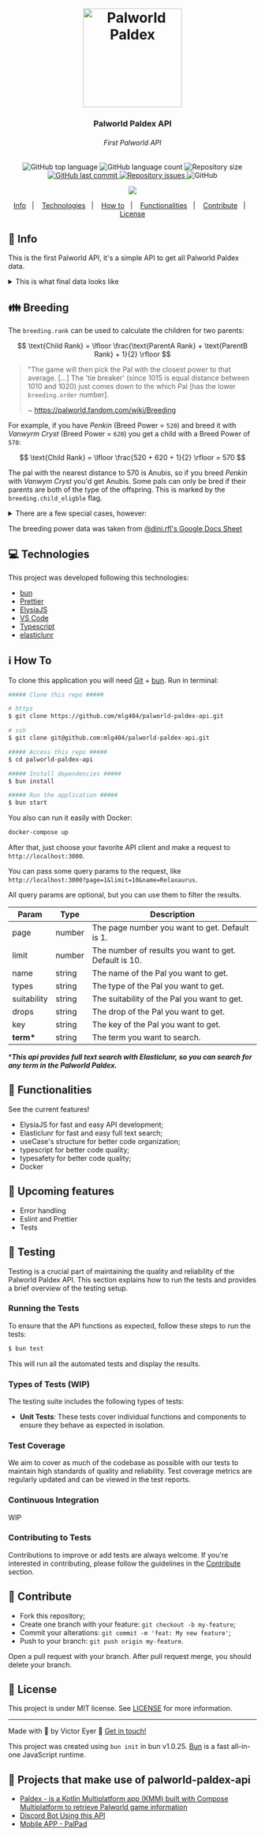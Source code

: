 <h1 align="center">
  <img alt="Palworld Paldex" title="Palworld Paldex" src=".github/pal.png" width="200px" />
</h1>

<h3 align="center">
  Palworld Paldex API
</h3>
<h6 align="center"><i>First Palworld API</i></h6>

<p align="center">
  <img alt="GitHub top language" src="https://img.shields.io/github/languages/top/mlg404/palworld-paldex-api.svg">

  <img alt="GitHub language count" src="https://img.shields.io/github/languages/count/mlg404/palworld-paldex-api.svg">

  <img alt="Repository size" src="https://img.shields.io/github/repo-size/mlg404/palworld-paldex-api.svg">
  <a href="https://github.com/mlg404/palworld-paldex-api/commits/master">
    <img alt="GitHub last commit" src="https://img.shields.io/github/last-commit/mlg404/palworld-paldex-api.svg">
  </a>

  <a href="https://github.com/mlg404/palworld-paldex-api/issues">
    <img alt="Repository issues" src="https://img.shields.io/github/issues/mlg404/palworld-paldex-api.svg">
  </a>

  <img alt="GitHub" src="https://img.shields.io/github/license/mlg404/palworld-paldex-api.svg">
</p>
<p align="center"><a href="https://www.buymeacoffee.com/mlg404"><img src="https://img.buymeacoffee.com/button-api/?text=Buy me a coffee&emoji=&slug=mlg404&button_colour=BD5FFF&font_colour=ffffff&font_family=Poppins&outline_colour=000000&coffee_colour=FFDD00" /></a></p>

<p align="center">
  <a href="#rocket-info">Info</a>&nbsp;&nbsp;&nbsp;|&nbsp;&nbsp;&nbsp;
  <a href="#computer-technologies">Technologies</a>&nbsp;&nbsp;&nbsp;|&nbsp;&nbsp;&nbsp;
  <a href="#information_source-how-to">How to</a>&nbsp;&nbsp;&nbsp;|&nbsp;&nbsp;&nbsp;
  <a href="#mag_right-functionalities">Functionalities</a>&nbsp;&nbsp;&nbsp;|&nbsp;&nbsp;&nbsp;
  <a href="#busts_in_silhouette-contribute">Contribute</a>&nbsp;&nbsp;&nbsp;|&nbsp;&nbsp;&nbsp;
  <a href="#memo-license">License</a>
</p>

## :rocket: Info

This is the first Palworld API, it's a simple API to get all Palworld Paldex data.

<details>
  <summary>This is what final data looks like</summary>

```json
{
  "content": [
    {
      "id": 85,
      "key": "085",
      "image": "/public/images/paldeck/085.png",
      "name": "Relaxaurus",
      "wiki": "https://palworld.fandom.com/wiki/Relaxaurus",
      "types": ["dragon", "water"],
      "imageWiki": "https://static.wikia.nocookie.net/palworld/images/0/01/Relaxaurus_menu.png/",
      "suitability": [
        {
          "type": "watering",
          "image": "/public/images/works/watering.png",
          "level": 2
        },
        {
          "type": "transporting",
          "image": "/public/images/works/transporting.png",
          "level": 1
        }
      ],
      "drops": ["high_quality_pal_oil", "ruby"],
      "aura": {
        "name": "hungry_missile",
        "description": "Can be ridden. Can rapidly fire a missile launcher while mounted.",
        "tech": null
      },
      "description": "Contrary to its blasé appearance, it's quite ferocious.\nIt perceives everything in its sight as prey and will stop at nothing to devour it.",
      "skills": [
        {
          "level": 1,
          "name": "dragon_cannon",
          "type": "dragon",
          "cooldown": 2,
          "power": 30,
          "description": "Hurls an energy ball imbued with draconic energy at an enemy.\n"
        },
        {
          "level": 7,
          "name": "aqua_gun",
          "type": "water",
          "cooldown": 4,
          "power": 40,
          "description": "Hurls a ball of water straight at an enemy.\n"
        },
        {
          "level": 15,
          "name": "dragon_burst",
          "type": "dragon",
          "cooldown": 10,
          "power": 55,
          "description": "Quickly discharges draconic energy, damaging those around it.\n"
        },
        {
          "level": 22,
          "name": "bubble_blast",
          "type": "water",
          "cooldown": 13,
          "power": 65,
          "description": "Fires numerous bubbles that slowly pursue an enemy.\n"
        },
        {
          "level": 30,
          "name": "draconic_breath",
          "type": "dragon",
          "cooldown": 15,
          "power": 70,
          "description": "Exhales breath imbued with draconic energy, dealing continuous damage to those in front of it.\n"
        },
        {
          "level": 40,
          "name": "aqua_burst",
          "type": "water",
          "cooldown": 30,
          "power": 100,
          "description": "Creates a giant ball of water and hurls it at an enemy.\n"
        },
        {
          "level": 50,
          "name": "dragon_meteor",
          "type": "dragon",
          "cooldown": 55,
          "power": 150,
          "description": "Calls down numerous small meteorites and launches them at an enemy.\n"
        }
      ],
      "stats": {
        "hp": 110,
        "attack": {
          "melee": 110,
          "ranged": 100
        },
        "defense": 70,
        "speed": {
          "ride": 800,
          "run": 650,
          "walk": 60
        },
        "stamina": 100,
        "support": 100
      },
      "asset": "LazyDragon",
      "genus": "monster",
      "rarity": 8,
      "price": 10240,
      "size": "xl",
      "breeding": {
        "rank": 280,
        "order": 54,
        "child_eligble": true,
        "male_probability": 50.0
      }
    }
  ],
  "page": 1,
  "limit": 10,
  "count": 1,
  "total": 1
}
```

</details>

## :family: Breeding

The `breeding.rank` can be used to calculate the children for two parents:

$$ \text{Child Rank} = \lfloor \frac{\text{ParentA Rank} + \text{ParentB Rank} + 1}{2} \rfloor $$

> "The game will then pick the Pal with the closest power to that average. [...] The 'tie breaker' (since 1015 is equal distance between 1010 and 1020) just comes down to the which Pal [has the lower `breeding.order` number].
>
> ~ https://palworld.fandom.com/wiki/Breeding

For example, if you have _Penkin_ (Breed Power = `520`) and breed it with _Vanwyrm Cryst_ (Breed Power = `620`) you get a child with a Breed Power of `570`:

$$ \text{Child Rank} = \lfloor \frac{520 + 620 + 1}{2} \rfloor = 570 $$

The pal with the nearest distance to 570 is Anubis, so if you breed _Penkin_ with _Vanwym Cryst_ you'd get Anubis.
Some pals can only be bred if their parents are both of the type of the offspring. This is marked by the `breeding.child_eligble` flag.

<details>
<summary>There are a few special cases, however:</summary>

```py
    # Relaxaurus + Sparkit = Relaxaurus Lux
    "085+007": "085B",
    # Arsox + Broncherry = Kitsun
    "042+086": "061",
    # Direhowl + Gumoss = Maraith
    "026+013": "066",
    # Jormuntide + Shadowbeak = Helzephyr
    "101+107": "097",
    # Helzephyr + Shadowbeak = Cryolinx
    "097+107": "083",
    # Suzaku + Relaxaurus = Astegon
    "102+085": "098",
    # Penking + Bushi = Anubis
    "011+072": "100",
    # Incineram + Maraith = Incineram Noct
    "040+066": "040B",
    # Mau + Pengullet = Mau Cryst
    "024+010": "024B",
    # Vanwyrm + Foxcicle = Vanwyrm Cryst
    "071+057": "071B",
    # Eikthyrdeer + Hangyu = Eikthyrdeer Terra
    "037+032": "037B",
    # Elphidran + Surfent = Elphidran Aqua
    "080+065": "080B",
    # Pyrin + Katress = Pyrin Noct
    "058+075": "058B",
    # Mammorest + Wumpo = Mammorest Cryst
    "090+091": "090B",
    # Mossanda + Grizzbolt = Mossanda Lux
    "033+103": "033B",
    # Dinossom + Rayhound = Dinossom Lux
    "064+060": "064B",
    # Jolthog + Pengullet = Jolthog Cryst
    "012+010": "012B",
    # Frostallion + Helzephyr = Frostallion Noct
    "110+097": "110B",
    # Kingpaca + Reindrix = Kingpaca Cryst
    "089+059": "089B",
    # Lyleen + Menasting = Lyleen Noct
    "104+099": "104B",
    # Leezpunk + Flambelle = Leezpunk Ignis
    "045+070": "045B",
    # Blazehowl + Felbat = Blazehowl Noct
    "084+094": "084B",
    # Robinquill + Fuddler = Robinquill Terra
    "048+022": "048B",
    # Broncherry + Fuack = Broncherry Aqua
    "086+006": "086B",
    # Surfent + Dumud = Surfent Terra
    "065+043": "065B",
    # Gobfin + Rooby = Gobfin Ignis
    "031+009": "031B",
    # Suzaku + Jormuntide = Suzaku Aqua
    "102+101": "102B",
    # Reptyro + Foxcicle = Reptyro Cryst
    "088+057": "088B",
    # Hangyu + Swee = Hangyu Cryst
    "032+053": "032B",
    # Mossanda + Petallia = Lyleen
    "033+087": "104",
    # Vanwyrm + Anubis = Faleris
    "071+100": "105",
    # Mossanda + Rayhound = Grizzbolt
    "033+060": "103",
    # Grizzbolt + Relaxaurus = Orserk
    "103+085": "106",
    # Kitsun + Astegon = Shadowbeak
    "061+098": "107",
    # Bushi + Arsox = Blazehowl
    "072+042": "084",
```

</details>

The breeding power data was taken from [@dini.rfl's Google Docs Sheet](https://docs.google.com/spreadsheets/u/1/d/1YgPc11dgdBUC8jXNp01b7gI6jNHoBRQGwrY_V6lXMgQ/htmlview?usp=sharing)

## :computer: Technologies

This project was developed following this technologies:

- [bun](https://bun.sh/)
- [Prettier](https://prettier.io/)
- [ElysiaJS](https://elysiajs.com/)
- [VS Code][vc]
- [Typescript](https://www.typescriptlang.org/)
- [elasticlunr](https://github.com/weixsong/elasticlunr.js)

## :information_source: How To

To clone this application you will need [Git](https://git-scm.com) + [bun](https://bun.sh/). Run in terminal:

```bash
##### Clone this repo #####

# https
$ git clone https://github.com/mlg404/palworld-paldex-api.git

# ssh
$ git clone git@github.com:mlg404/palworld-paldex-api.git

##### Access this repo #####
$ cd palworld-paldex-api

##### Install dependencies #####
$ bun install

##### Run the application #####
$ bun start
```

You also can run it easily with Docker:

```bash
docker-compose up
```

After that, just choose your favorite API client and make a request to `http://localhost:3000`.

You can pass some query params to the request, like `http://localhost:3000?page=1&limit=10&name=Relaxaurus`.

All query params are optional, but you can use them to filter the results.

| Param       | Type   | Description                                           |
| ----------- | ------ | ----------------------------------------------------- |
| page        | number | The page number you want to get. Default is 1.        |
| limit       | number | The number of results you want to get. Default is 10. |
| name        | string | The name of the Pal you want to get.                  |
| types       | string | The type of the Pal you want to get.                  |
| suitability | string | The suitability of the Pal you want to get.           |
| drops       | string | The drop of the Pal you want to get.                  |
| key         | string | The key of the Pal you want to get.                   |
| **term\***  | string | The term you want to search.                          |

\***_This api provides full text search with Elasticlunr, so you can search for any term in the Palworld Paldex._**

## :mag_right: Functionalities

See the current features!

- ElysiaJS for fast and easy API development;
- Elasticlunr for fast and easy full text search;
- useCase's structure for better code organization;
- typescript for better code quality;
- typesafety for better code quality;
- Docker

## :stars: Upcoming features

- Error handling
- Eslint and Prettier
- Tests

## :test_tube: Testing

Testing is a crucial part of maintaining the quality and reliability of the Palworld Paldex API. This section explains how to run the tests and provides a brief overview of the testing setup.

### Running the Tests

To ensure that the API functions as expected, follow these steps to run the tests:

```bash
$ bun test
```

This will run all the automated tests and display the results.

### Types of Tests (WIP)

The testing suite includes the following types of tests:

- **Unit Tests**: These tests cover individual functions and components to ensure they behave as expected in isolation.

### Test Coverage

We aim to cover as much of the codebase as possible with our tests to maintain high standards of quality and reliability. Test coverage metrics are regularly updated and can be viewed in the test reports.

### Continuous Integration

WIP

### Contributing to Tests

Contributions to improve or add tests are always welcome. If you're interested in contributing, please follow the guidelines in the [Contribute](#busts_in_silhouette-contribute) section.

## :busts_in_silhouette: Contribute

- Fork this repository;
- Create one branch with your feature: `git checkout -b my-feature`;
- Commit your alterations: `git commit -m 'feat: My new feature'`;
- Push to your branch: `git push origin my-feature`.

Open a pull request with your branch. After pull request merge, you should delete your branch.
<br />

## :memo: License

This project is under MIT license. See [LICENSE](https://github.com/mlg404/palworld-paldex-api/blob/master/LICENSE) for more information.

---

Made with 💙 by Victor Eyer :wave: [Get in touch!](https://www.linkedin.com/in/victoreyer/)

[vc]: https://code.visualstudio.com/

This project was created using `bun init` in bun v1.0.25. [Bun](https://bun.sh) is a fast all-in-one JavaScript runtime.

## :wrench: Projects that make use of palworld-paldex-api

- [Paldex - is a Kotlin Multiplatform app (KMM) built with Compose Multiplatform to retrieve Palworld game information](https://github.com/viethua99/Paldex)
- [Discord Bot Using this API](https://github.com/nibalizer/palbot-rs/)
- [Mobile APP - PalPad](https://github.com/Juanvic/PalPad)
